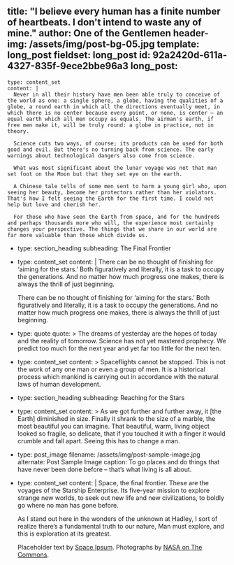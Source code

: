 title: "I believe every human has a finite number of heartbeats. I don't intend to waste any of mine."
author: One of the Gentlemen
header-img: /assets/img/post-bg-05.jpg
template: long_post
fieldset: long_post
id: 92a2420d-611a-4327-835f-9ece2bbe96a3
long_post:
  - 
    type: content_set
    content: |
      Never in all their history have men been able truly to conceive of the world as one: a single sphere, a globe, having the qualities of a globe, a round earth in which all the directions eventually meet, in which there is no center because every point, or none, is center — an equal earth which all men occupy as equals. The airman's earth, if free men make it, will be truly round: a globe in practice, not in theory.
        
      Science cuts two ways, of course; its products can be used for both good and evil. But there's no turning back from science. The early warnings about technological dangers also come from science.
        
      What was most significant about the lunar voyage was not that man set foot on the Moon but that they set eye on the earth.
        
      A Chinese tale tells of some men sent to harm a young girl who, upon seeing her beauty, become her protectors rather than her violators. That's how I felt seeing the Earth for the first time. I could not help but love and cherish her.
        
      For those who have seen the Earth from space, and for the hundreds and perhaps thousands more who will, the experience most certainly changes your perspective. The things that we share in our world are far more valuable than those which divide us.  
  - 
    type: section_heading
    subheading: The Final Frontier
  - 
    type: content_set
    content: |
      There can be no thought of finishing for ‘aiming for the stars.’ Both figuratively and literally, it is a task to occupy the generations. And no matter how much progress one makes, there is always the thrill of just beginning.
        
      There can be no thought of finishing for ‘aiming for the stars.’ Both figuratively and literally, it is a task to occupy the generations. And no matter how much progress one makes, there is always the thrill of just beginning.
  -
    type: quote
    quote: >
      The dreams of yesterday are the hopes of today and the reality of tomorrow. Science has not yet mastered prophecy. We predict too much for the next year and yet far too little for the next ten.
  -
    type: content_set
    content: >
      Spaceflights cannot be stopped. This is not the work of any one man or even a group of men. It is a historical process which mankind is carrying out in accordance with the natural laws of human development.
  - 
    type: section_heading
    subheading: Reaching for the Stars
  - 
    type: content_set
    content: >
      As we got further and further away, it [the Earth] diminished in size. Finally it shrank to the size of a marble, the most beautiful you can imagine. That beautiful, warm, living object looked so fragile, so delicate, that if you touched it with a finger it would crumble and fall apart. Seeing this has to change a man.
  - 
    type: post_image
    filename: /assets/img/post-sample-image.jpg
    alternate: Post Sample Image
    caption: To go places and do things that have never been done before – that’s what living is all about.
  - 
    type: content_set
    content: |
      Space, the final frontier. These are the voyages of the Starship Enterprise. Its five-year mission to explore strange new worlds, to seek out new life and new civilizations, to boldly go where no man has gone before.
        
      As I stand out here in the wonders of the unknown at Hadley, I sort of realize there’s a fundamental truth to our nature, Man must explore, and this is exploration at its greatest.
        
      Placeholder text by <a href="http://spaceipsum.com/">Space Ipsum</a>. Photographs by <a href="https://www.flickr.com/photos/nasacommons/">NASA on The Commons</a>.